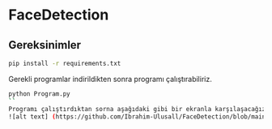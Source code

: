 # FaceDetection

## Gereksinimler
```bash
pip install -r requirements.txt 
```
Gerekli programlar indirildikten sonra programı çalıştırabiliriz.
```bash
python Program.py
``
Programı çalıştırdıktan sorna aşağıdaki gibi bir ekranla karşılaşacağız.
![alt text] (https://github.com/Ibrahim-Ulusall/FaceDetection/blob/main/images/program.png)
